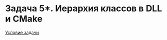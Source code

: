 # Задача 5*. Иерархия классов в DLL и CMake
[Условие задачи](https://github.com/netology-code/cppm-homeworks/tree/main/11/05)